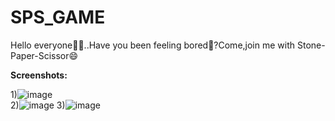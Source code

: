 # SPS_GAME
Hello everyone👋🏻..Have you been feeling bored🫣?Come,join me with Stone-Paper-Scissor😄    

**Screenshots:**    

1)![image](https://github.com/RahulMS02/SPS_GAME/assets/165545815/62c6da57-afb8-4758-a808-a05fc6ab7132)    
2)![image](https://github.com/RahulMS02/SPS_GAME/assets/165545815/a2a88610-4bed-4bde-9b53-0e6d5affe676)
3)![image](https://github.com/RahulMS02/SPS_GAME/assets/165545815/ab3411a4-54a7-4a16-b421-9f2818efa683)


